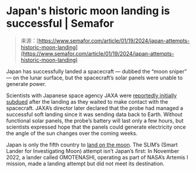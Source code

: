 <!--yml
category: 未分类
date: 2024-05-27 14:55:55
-->

# Japan's historic moon landing is successful | Semafor

> 来源：[https://www.semafor.com/article/01/19/2024/japan-attempts-historic-moon-landing](https://www.semafor.com/article/01/19/2024/japan-attempts-historic-moon-landing)

Japan has successfully landed a spacecraft — dubbed the “moon sniper” — on the lunar surface, but the spacecraft’s solar panels were unable to generate power.

Scientists with Japanese space agency JAXA were [reportedly initially subdued](https://news.sky.com/story/japan-moon-landing-live-brace-for-20-minutes-of-terror-as-sniper-probe-attempts-historic-mission-13051414) after the landing as they waited to make contact with the spacecraft. JAXA’s director later declared that the probe had managed a successful soft landing since it was sending data back to Earth. Without functional solar panels, the probe’s battery will last only a few hours, but scientists expressed hope that the panels could generate electricity once the angle of the sun changes over the coming weeks.

Japan is only the fifth country to [land on the moon](https://www.space.com/japan-first-moon-landing-slim-webcast). The SLIM’s (Smart Lander for Investigating Moon) attempt isn’t Japan’s first: In November 2022, a lander called OMOTENASHI, operating as part of NASA’s Artemis I mission, made a landing attempt but did not meet its destination.